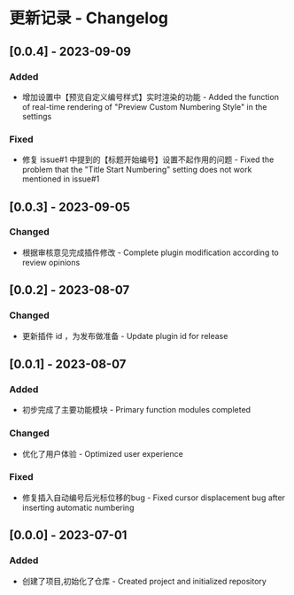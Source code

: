 # 更新记录 - Changelog

## [0.0.4] - 2023-09-09
### Added
- 增加设置中【预览自定义编号样式】实时渲染的功能 - Added the function of real-time rendering of "Preview Custom Numbering Style" in the settings
### Fixed
- 修复 issue#1 中提到的【标题开始编号】设置不起作用的问题 - Fixed the problem that the "Title Start Numbering" setting does not work mentioned in issue#1

## [0.0.3] - 2023-09-05
### Changed
- 根据审核意见完成插件修改 - Complete plugin modification according to review opinions

## [0.0.2] - 2023-08-07
### Changed
- 更新插件 id ，为发布做准备 - Update plugin id for release

## [0.0.1] - 2023-08-07
### Added
- 初步完成了主要功能模块 - Primary function modules completed
### Changed  
- 优化了用户体验 - Optimized user experience
### Fixed
- 修复插入自动编号后光标位移的bug - Fixed cursor displacement bug after inserting automatic numbering

## [0.0.0] - 2023-07-01 
### Added
- 创建了项目,初始化了仓库 - Created project and initialized repository